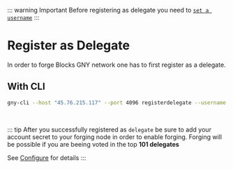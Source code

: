 ::: warning Important
Before registering as delegate you need to [`set a username`](./set-username)
:::

# Register as Delegate

In order to forge Blocks GNY network one has to first register as a delegate.

## With CLI

```bash
gny-cli --host "45.76.215.117" --port 4096 registerdelegate --username "" --secret ""
```

<br/>

::: tip
After you successfully registered as `delegate` be sure to add your account secret to your forging node in order to enable forging. Forging will be possible if you are beeing voted in the top **101 delegates**

See [Configure](../run-node/configure) for details
:::
